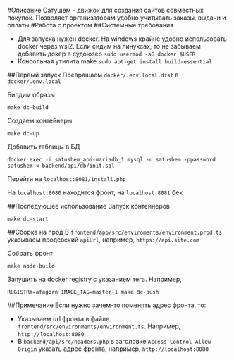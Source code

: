 #Описание
Сатушем - движок для создания сайтов совместных покупок. Позволяет организаторам удобно учитывать заказы, выдачи и оплаты
#Работа с проектом
##Системные требования
- Для запуска нужен docker. На windows крайне удобно использовать docker через wsl2. Если сидим на линуксах, то не забываем добавить докер в судоюзер `sudo usermod -aG docker $USER`
- Консольная утилита make `sudo apt-get install build-essential`

##Первый запуск
Превращаем `docker/.env.local.dist` в `docker/.env.local`

Билдим образы
```
make dc-build
```

Создаем контейнеры
```
make dc-up
```

Добавить таблицы в БД
```
docker exec -i satushem_api-mariadb_1 mysql -u satushem -ppassword satushem < backend/api/db/init.sql
```

Перейти на `localhost:8081/install.php`

На `localhost:8080` находится фронт, на `localhost:8081` бек

##Последующее использование
Запуск контейнеров
```
make dc-start
```

##Сборка на прод
В ``frontend/app/src/enviroments/environment.prod.ts`` указываем продевский `apiUrl`, например, `https://api.site.com`

Собрать фронт 
```
make node-build
```

Запушить на docker registry с указанием тега. Например, 
```
REGISTRY=afagorn IMAGE_TAG=master-1 make dc-push
```

##Примечание
Если нужно зачем-то поменять адрес фронта, то:
- Указываем url фронта в файле `frontend/src/environments/environment.ts`. Например, `http://localhost:8080`
- В `backend/api/src/headers.php` в заголовке `Access-Control-Allow-Origin` указать адрес фронта, например, `http://localhost:8080`
